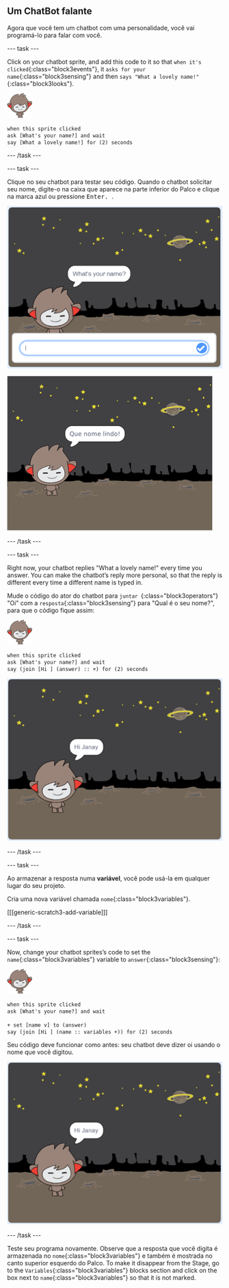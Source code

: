 ## Um ChatBot falante

Agora que você tem um chatbot com uma personalidade, você vai programá-lo para falar com você.

\--- task \---

Click on your chatbot sprite, and add this code to it so that `when it's clicked`{:class="block3events"}, it `asks for your name`{:class="block3sensing"} and then `says "What a lovely name!"`{:class="block3looks"}.

![nano sprite](images/nano-sprite.png)

```blocks3
when this sprite clicked
ask [What's your name?] and wait
say [What a lovely name!] for (2) seconds
```

\--- /task \---

\--- task \---

Clique no seu chatbot para testar seu código. Quando o chatbot solicitar seu nome, digite-o na caixa que aparece na parte inferior do Palco e clique na marca azul ou pressione <kbd> Enter. </kbd>.

![Testando uma resposta do ChatBot](images/chatbot-ask-test1.png)

![Testando uma resposta do ChatBot](images/chatbot-ask-test2.png)

\--- /task \---

\--- task \---

Right now, your chatbot replies "What a lovely name!" every time you answer. You can make the chatbot’s reply more personal, so that the reply is different every time a different name is typed in.

Mude o código do ator do chatbot para `juntar `{:class="block3operators"} "Oi" com a `resposta`{:class="block3sensing"} para "Qual é o seu nome?", para que o código fique assim:

![nano sprite](images/nano-sprite.png)

```blocks3
when this sprite clicked
ask [What's your name?] and wait
say (join [Hi ] (answer) :: +) for (2) seconds
```

![Testando uma resposta personalizada](images/chatbot-answer-test.png)

\--- /task \---

\--- task \---

Ao armazenar a resposta numa **variável**, você pode usá-la em qualquer lugar do seu projeto.

Cria uma nova variável chamada `nome`{:class="block3variables"}.

[[[generic-scratch3-add-variable]]]

\--- /task \---

\--- task \---

Now, change your chatbot sprites’s code to set the `name`{:class="block3variables"} variable to `answer`{:class="block3sensing"}:

![nano sprite](images/nano-sprite.png)

```blocks3
when this sprite clicked
ask [What's your name?] and wait

+ set [name v] to (answer)
say (join [Hi ] (name :: variables +)) for (2) seconds
```

Seu código deve funcionar como antes: seu chatbot deve dizer oi usando o nome que você digitou.

![Testando uma resposta personalizada](images/chatbot-answer-test.png)

\--- /task \---

Teste seu programa novamente. Observe que a resposta que você digita é armazenada no `nome`{:class="block3variables"} e também é mostrada no canto superior esquerdo do Palco. To make it disappear from the Stage, go to the `Variables`{:class="block3variables"} blocks section and click on the box next to `name`{:class="block3variables"} so that it is not marked.